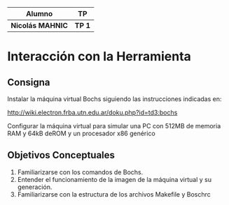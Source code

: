 |Alumno|TP|
| ------------- | ------------- |
| **Nicolás MAHNIC** | **TP 1** |

# Interacción con la Herramienta
## Consigna
Instalar la máquina virtual Bochs siguiendo las instrucciones indicadas en:

http://wiki.electron.frba.utn.edu.ar/doku.php?id=td3:bochs

Configurar la máquina virtual para simular una PC con 512MB de memoria RAM 
y 64kB deROM y un procesador x86 genérico

## Objetivos Conceptuales
1. Familiarizarse con los comandos de Bochs.
2. Entender el funcionamiento de la imagen de la máquina virtual y su generación.
3. Familiarizarse con la estructura de los archivos Makefile y Boschrc
